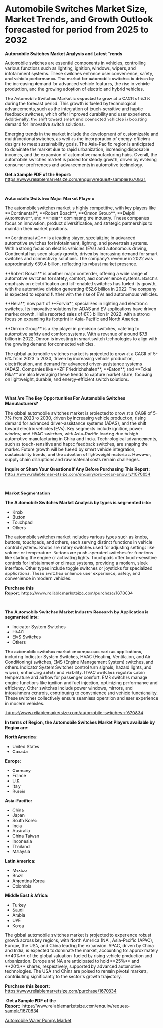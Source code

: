 <p><h1>Automobile Switches Market Size, Market Trends, and Growth Outlook forecasted for period from 2025 to 2032</h1></p><p><strong>Automobile Switches Market Analysis and Latest Trends</strong></p>
<p><p>Automobile switches are essential components in vehicles, controlling various functions such as lighting, ignition, windows, wipers, and infotainment systems. These switches enhance user convenience, safety, and vehicle performance. The market for automobile switches is driven by the increasing demand for advanced vehicle features, the rise in vehicle production, and the growing adoption of electric and hybrid vehicles.</p><p>The Automobile Switches Market is expected to grow at a CAGR of 5.2% during the forecast period. This growth is fueled by technological advancements, such as the integration of touch-sensitive and haptic feedback switches, which offer improved durability and user experience. Additionally, the shift toward smart and connected vehicles is boosting demand for innovative switch solutions.</p><p>Emerging trends in the market include the development of customizable and multifunctional switches, as well as the incorporation of energy-efficient designs to meet sustainability goals. The Asia-Pacific region is anticipated to dominate the market due to rapid urbanization, increasing disposable incomes, and the expansion of automotive manufacturing hubs. Overall, the automobile switches market is poised for steady growth, driven by evolving consumer preferences and advancements in automotive technology.</p></p>
<p><strong>Get a Sample PDF of the Report:&nbsp;</strong> <a href="https://www.reliablemarketsize.com/enquiry/request-sample/1670834?utm_campaign=1845&utm_medium=2&utm_source=Github&utm_content=ia&utm_term=23012025&utm_id=automobile-switches">https://www.reliablemarketsize.com/enquiry/request-sample/1670834</a></p>
<p>&nbsp;</p>
<p><strong>Automobile Switches Major Market Players</strong></p>
<p><p>The automobile switches market is highly competitive, with key players like **Continental**, **Robert Bosch**, **Omron Group**, **Delphi Automotive**, and **Hella** dominating the industry. These companies focus on innovation, product diversification, and strategic partnerships to maintain their market positions.</p><p>**Continental AG** is a leading player, specializing in advanced automotive switches for infotainment, lighting, and powertrain systems. With a strong focus on electric vehicles (EVs) and autonomous driving, Continental has seen steady growth, driven by increasing demand for smart switches and connectivity solutions. The company’s revenue in 2022 was approximately €39.4 billion, reflecting its robust market presence.</p><p>**Robert Bosch** is another major contender, offering a wide range of automotive switches for safety, comfort, and convenience systems. Bosch’s emphasis on electrification and IoT-enabled switches has fueled its growth, with the automotive division generating €52.6 billion in 2022. The company is expected to expand further with the rise of EVs and autonomous vehicles.</p><p>**Hella**, now part of **Forvia**, specializes in lighting and electronic switches. Its innovative solutions for ADAS and EV applications have driven market growth. Hella reported sales of €7.3 billion in 2022, with a strong focus on expanding its footprint in Asia-Pacific and North America.</p><p>**Omron Group** is a key player in precision switches, catering to automotive safety and comfort systems. With a revenue of around $7.8 billion in 2022, Omron is investing in smart switch technologies to align with the growing demand for connected vehicles.</p><p>The global automobile switches market is projected to grow at a CAGR of 5-6% from 2023 to 2030, driven by increasing vehicle production, electrification, and demand for advanced driver-assistance systems (ADAS). Companies like **ZF Friedrichshafen**, **Eaton**, and **Tokai Rika** are also leveraging these trends to capture market share, focusing on lightweight, durable, and energy-efficient switch solutions.</p></p>
<p>&nbsp;</p>
<p><strong>What Are The Key Opportunities For Automobile Switches Manufacturers?</strong></p>
<p><p>The global automobile switches market is projected to grow at a CAGR of 5-7% from 2023 to 2030, driven by increasing vehicle production, rising demand for advanced driver-assistance systems (ADAS), and the shift toward electric vehicles (EVs). Key segments include ignition, power window, and HVAC switches, with Asia-Pacific leading due to high automotive manufacturing in China and India. Technological advancements, such as touch-sensitive and haptic feedback switches, are shaping the market. Future growth will be fueled by smart vehicle integration, sustainability trends, and the adoption of lightweight materials. However, supply chain disruptions and raw material costs remain challenges.</p></p>
<p><strong>Inquire or Share Your Questions If Any Before Purchasing This Report:</strong> <a href="https://www.reliablemarketsize.com/enquiry/pre-order-enquiry/1670834?utm_campaign=1845&utm_medium=2&utm_source=Github&utm_content=ia&utm_term=23012025&utm_id=automobile-switches">https://www.reliablemarketsize.com/enquiry/pre-order-enquiry/1670834</a></p>
<p>&nbsp;</p>
<p><strong>Market Segmentation</strong></p>
<p><strong>The Automobile Switches Market Analysis by types is segmented into:</strong></p>
<p><ul><li>Knob</li><li>Button</li><li>Touchpad</li><li>Others</li></ul></p>
<p><p>The automobile switches market includes various types such as knobs, buttons, touchpads, and others, each serving distinct functions in vehicle control systems. Knobs are rotary switches used for adjusting settings like volume or temperature. Buttons are push-operated switches for functions like starting the engine or activating lights. Touchpads offer touch-sensitive controls for infotainment or climate systems, providing a modern, sleek interface. Other types include toggle switches or joysticks for specialized applications. These switches enhance user experience, safety, and convenience in modern vehicles.</p></p>
<p><strong>Purchase this Report:&nbsp;</strong><a href="https://www.reliablemarketsize.com/purchase/1670834?utm_campaign=1845&utm_medium=2&utm_source=Github&utm_content=ia&utm_term=23012025&utm_id=automobile-switches">https://www.reliablemarketsize.com/purchase/1670834</a></p>
<p>&nbsp;</p>
<p><strong>The Automobile Switches Market Industry Research by Application is segmented into:</strong></p>
<p><ul><li>Indicator System Switches</li><li>HVAC</li><li>EMS Switches</li><li>Others</li></ul></p>
<p><p>The automobile switches market encompasses various applications, including Indicator System Switches, HVAC (Heating, Ventilation, and Air Conditioning) switches, EMS (Engine Management System) switches, and others. Indicator System Switches control turn signals, hazard lights, and wipers, enhancing safety and visibility. HVAC switches regulate cabin temperature and airflow for passenger comfort. EMS switches manage engine functions like ignition and fuel injection, optimizing performance and efficiency. Other switches include power windows, mirrors, and infotainment controls, contributing to convenience and vehicle functionality. These switches collectively ensure seamless operation and user experience in modern vehicles.</p></p>
<p><a href="https://www.reliablemarketsize.com/automobile-switches-r1670834?utm_campaign=1845&utm_medium=2&utm_source=Github&utm_content=ia&utm_term=23012025&utm_id=automobile-switches">&nbsp;https://www.reliablemarketsize.com/automobile-switches-r1670834</a></p>
<p><strong>In terms of Region, the Automobile Switches Market Players available by Region are:</strong></p>
<p>
    <p> <strong> North America: </strong>
        <ul>
            <li>United States</li>
            <li>Canada</li>
        </ul>
        </p> 
    <p> <strong> Europe: </strong>
        <ul>
            <li>Germany</li>
            <li>France</li>
            <li>U.K.</li>
            <li>Italy</li>
            <li>Russia</li>
        </ul>
        </p> 
    <p> <strong> Asia-Pacific: </strong>
        <ul>
            <li>China</li>
            <li>Japan</li>
            <li>South Korea</li>
            <li>India</li>
            <li>Australia</li>
            <li>China Taiwan</li>
            <li>Indonesia</li>
            <li>Thailand</li>
            <li>Malaysia</li>
        </ul>
        </p> 
    <p> <strong> Latin America: </strong>
        <ul>
            <li>Mexico</li>
            <li>Brazil</li>
            <li>Argentina Korea</li>
            <li>Colombia</li>
        </ul>
        </p> 
    <p> <strong> Middle East & Africa: </strong>
        <ul>
            <li>Turkey</li>
            <li>Saudi</li>
            <li>Arabia</li>
            <li>UAE</li>
            <li>Korea</li>
        </ul>
    </p>
    </p>
<p><p>The global automobile switches market is projected to experience robust growth across key regions, with North America (NA), Asia-Pacific (APAC), Europe, the USA, and China leading the expansion. APAC, driven by China and India, is expected to dominate the market, accounting for approximately **40%** of the global valuation, fueled by rising vehicle production and urbanization. Europe and NA are anticipated to hold **25%** and **20%** shares, respectively, supported by advanced automotive technologies. The USA and China are poised to remain pivotal markets, contributing significantly to the sector's growth trajectory.</p></p>
<p><strong>Purchase this Report: </strong><a href="https://www.reliablemarketsize.com/purchase/1670834?utm_campaign=1845&utm_medium=2&utm_source=Github&utm_content=ia&utm_term=23012025&utm_id=automobile-switches">https://www.reliablemarketsize.com/purchase/1670834</a></p>
<p>&nbsp;<strong>Get a Sample PDF of the Report:&nbsp;&nbsp;</strong><a href="https://www.reliablemarketsize.com/enquiry/request-sample/1670834?utm_campaign=1845&utm_medium=2&utm_source=Github&utm_content=ia&utm_term=23012025&utm_id=automobile-switches">https://www.reliablemarketsize.com/enquiry/request-sample/1670834</a></p>
<p><strong></strong></p>
<p><p><a href="https://github.com/RickHolmes3/Market-Research-Report-List-7/blob/main/automobile-water-pumps-market.md?utm_campaign=1845&utm_medium=2&utm_source=Github&utm_content=ia&utm_term=23012025&utm_id=automobile-switches">Automobile Water Pumps Market</a></p></p>
